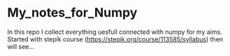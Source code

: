 # My_notes_for_Numpy

In this repo I collect everything uesfull connected with numpy for my aims.
Started with stepik course (https://stepik.org/course/113585/syllabus) then will see...
